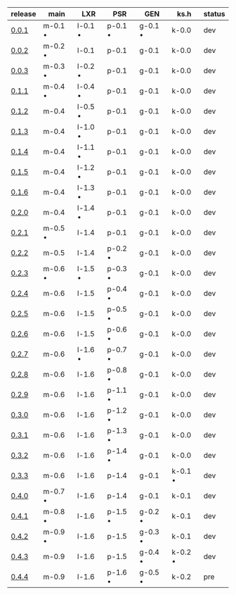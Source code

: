 |                          release                         |  main   |   LXR   |   PSR   |   GEN   |  ks.h   |status|
|----------------------------------------------------------|---------|---------|---------|---------|---------|------|
| [0.0.1](https://github.com/elydre/ks2cpp/commit/2915015) | m-0.1 • | l-0.1 • | p-0.1 • | g-0.1 • | k-0.0   | dev  |
| [0.0.2](https://github.com/elydre/ks2cpp/commit/6eb424d) | m-0.2 • | l-0.1   | p-0.1   | g-0.1   | k-0.0   | dev  |
| [0.0.3](https://github.com/elydre/ks2cpp/commit/88a7c41) | m-0.3 • | l-0.2 • | p-0.1   | g-0.1   | k-0.0   | dev  |
| [0.1.1](https://github.com/elydre/ks2cpp/commit/6c52c34) | m-0.4 • | l-0.4 • | p-0.1   | g-0.1   | k-0.0   | dev  |
| [0.1.2](https://github.com/elydre/ks2cpp/commit/391c536) | m-0.4   | l-0.5 • | p-0.1   | g-0.1   | k-0.0   | dev  |
| [0.1.3](https://github.com/elydre/ks2cpp/commit/98e257d) | m-0.4   | l-1.0 • | p-0.1   | g-0.1   | k-0.0   | dev  |
| [0.1.4](https://github.com/elydre/ks2cpp/commit/ad495d9) | m-0.4   | l-1.1 • | p-0.1   | g-0.1   | k-0.0   | dev  |
| [0.1.5](https://github.com/elydre/ks2cpp/commit/673be72) | m-0.4   | l-1.2 • | p-0.1   | g-0.1   | k-0.0   | dev  |
| [0.1.6](https://github.com/elydre/ks2cpp/commit/b212d51) | m-0.4   | l-1.3 • | p-0.1   | g-0.1   | k-0.0   | dev  |
| [0.2.0](https://github.com/elydre/ks2cpp/commit/259f186) | m-0.4   | l-1.4 • | p-0.1   | g-0.1   | k-0.0   | dev  |
| [0.2.1](https://github.com/elydre/ks2cpp/commit/6c51e37) | m-0.5 • | l-1.4   | p-0.1   | g-0.1   | k-0.0   | dev  |
| [0.2.2](https://github.com/elydre/ks2cpp/commit/0ad6e4f) | m-0.5   | l-1.4   | p-0.2 • | g-0.1   | k-0.0   | dev  |
| [0.2.3](https://github.com/elydre/ks2cpp/commit/4c8f975) | m-0.6 • | l-1.5 • | p-0.3 • | g-0.1   | k-0.0   | dev  |
| [0.2.4](https://github.com/elydre/ks2cpp/commit/af34281) | m-0.6   | l-1.5   | p-0.4 • | g-0.1   | k-0.0   | dev  |
| [0.2.5](https://github.com/elydre/ks2cpp/commit/4170e9f) | m-0.6   | l-1.5   | p-0.5 • | g-0.1   | k-0.0   | dev  |
| [0.2.6](https://github.com/elydre/ks2cpp/commit/a139d72) | m-0.6   | l-1.5   | p-0.6 • | g-0.1   | k-0.0   | dev  |
| [0.2.7](https://github.com/elydre/ks2cpp/commit/305df8a) | m-0.6   | l-1.6 • | p-0.7 • | g-0.1   | k-0.0   | dev  |
| [0.2.8](https://github.com/elydre/ks2cpp/commit/18032c3) | m-0.6   | l-1.6   | p-0.8 • | g-0.1   | k-0.0   | dev  |
| [0.2.9](https://github.com/elydre/ks2cpp/commit/2f8cd9b) | m-0.6   | l-1.6   | p-1.1 • | g-0.1   | k-0.0   | dev  |
| [0.3.0](https://github.com/elydre/ks2cpp/commit/54f1940) | m-0.6   | l-1.6   | p-1.2 • | g-0.1   | k-0.0   | dev  |
| [0.3.1](https://github.com/elydre/ks2cpp/commit/6fdf44c) | m-0.6   | l-1.6   | p-1.3 • | g-0.1   | k-0.0   | dev  |
| [0.3.2](https://github.com/elydre/ks2cpp/commit/d012765) | m-0.6   | l-1.6   | p-1.4 • | g-0.1   | k-0.0   | dev  |
| [0.3.3](https://github.com/elydre/ks2cpp/commit/e53ca6e) | m-0.6   | l-1.6   | p-1.4   | g-0.1   | k-0.1 • | dev  |
| [0.4.0](https://github.com/elydre/ks2cpp/commit/56e557b) | m-0.7 • | l-1.6   | p-1.4   | g-0.1   | k-0.1   | dev  |
| [0.4.1](https://github.com/elydre/ks2cpp/commit/831f931) | m-0.8 • | l-1.6   | p-1.5 • | g-0.2 • | k-0.1   | dev  |
| [0.4.2](https://github.com/elydre/ks2cpp/commit/3dc1973) | m-0.9 • | l-1.6   | p-1.5   | g-0.3 • | k-0.1   | dev  |
| [0.4.3](https://github.com/elydre/ks2cpp/commit/470adf8) | m-0.9   | l-1.6   | p-1.5   | g-0.4 • | k-0.2 • | dev  |
| [0.4.4](https://github.com/elydre/ks2cpp/commit/470adf8) | m-0.9   | l-1.6   | p-1.6 • | g-0.5 • | k-0.2   | pre  |
